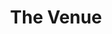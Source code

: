 ---
title: The Venue
subtitle:
widget: blank
weight: 50
active: true
design:
  columns: '1'
css_style:
featured: false
draft: false
show_breadcrumb: true
share: false 
---